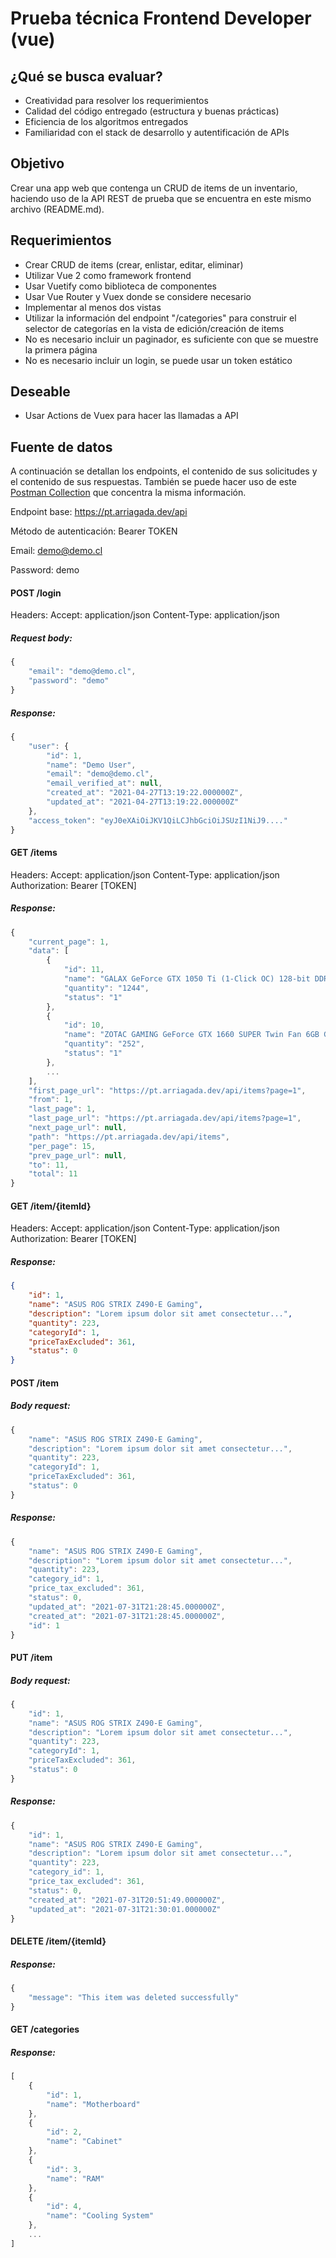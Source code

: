 # Prueba técnica Frontend Developer (vue)

## ¿Qué se busca evaluar?
* Creatividad para resolver los requerimientos
* Calidad del código entregado (estructura y buenas prácticas)
* Eficiencia de los algoritmos entregados
* Familiaridad con el stack de desarrollo y autentificación de APIs

## Objetivo

Crear una app web que contenga un CRUD de items de un inventario, haciendo uso de la API REST de prueba que se encuentra en este mismo archivo (README.md).

## Requerimientos

* Crear CRUD de items (crear, enlistar, editar, eliminar)
* Utilizar Vue 2 como framework frontend
* Usar Vuetify como biblioteca de componentes
* Usar Vue Router y Vuex donde se considere necesario
* Implementar al menos dos vistas
* Utilizar la información del endpoint "/categories" para construir el selector de categorías en la vista de edición/creación de items
* No es necesario incluir un paginador, es suficiente con que se muestre la primera página
* No es necesario incluir un login, se puede usar un token estático

## Deseable

* Usar Actions de Vuex para hacer las llamadas a API

## Fuente de datos

A continuación se detallan los endpoints, el contenido de sus solicitudes y el contenido de sus respuestas.
También se puede hacer uso de este [Postman Collection](https://drive.google.com/file/d/1QbATqaxkAW79BfOfLm6cvRD1HSb_2sCG/view?usp=sharing) que concentra la misma información.

Endpoint base: https://pt.arriagada.dev/api

Método de autenticación: Bearer TOKEN

Email: demo@demo.cl

Password: demo

#### POST /login

Headers:
Accept: application/json
Content-Type: application/json

##### Request body:
```javascript
{
    "email": "demo@demo.cl",
    "password": "demo"
}
```

##### Response:
```javascript
{
    "user": {
        "id": 1,
        "name": "Demo User",
        "email": "demo@demo.cl",
        "email_verified_at": null,
        "created_at": "2021-04-27T13:19:22.000000Z",
        "updated_at": "2021-04-27T13:19:22.000000Z"
    },
    "access_token": "eyJ0eXAiOiJKV1QiLCJhbGciOiJSUzI1NiJ9...."
}
```

#### GET /items

Headers:
Accept: application/json
Content-Type: application/json
Authorization: Bearer [TOKEN]

##### Response:
```javascript
{
    "current_page": 1,
    "data": [
        {
            "id": 11,
            "name": "GALAX GeForce GTX 1050 Ti (1-Click OC) 128-bit DDR5",
            "quantity": "1244",
            "status": "1"
        },
        {
            "id": 10,
            "name": "ZOTAC GAMING GeForce GTX 1660 SUPER Twin Fan 6GB GDDR6",
            "quantity": "252",
            "status": "1"
        },
        ...
    ],
    "first_page_url": "https://pt.arriagada.dev/api/items?page=1",
    "from": 1,
    "last_page": 1,
    "last_page_url": "https://pt.arriagada.dev/api/items?page=1",
    "next_page_url": null,
    "path": "https://pt.arriagada.dev/api/items",
    "per_page": 15,
    "prev_page_url": null,
    "to": 11,
    "total": 11
}
```

#### GET /item/{itemId}

Headers:
Accept: application/json
Content-Type: application/json
Authorization: Bearer [TOKEN]

##### Response:
```json
{
    "id": 1,
    "name": "ASUS ROG STRIX Z490-E Gaming",
    "description": "Lorem ipsum dolor sit amet consectetur...",
    "quantity": 223,
    "categoryId": 1,
    "priceTaxExcluded": 361,
    "status": 0
}
```

#### POST /item

##### Body request:
```javascript
{
    "name": "ASUS ROG STRIX Z490-E Gaming",
    "description": "Lorem ipsum dolor sit amet consectetur...",
    "quantity": 223,
    "categoryId": 1,
    "priceTaxExcluded": 361,
    "status": 0
}
```
##### Response:
```javascript
{
    "name": "ASUS ROG STRIX Z490-E Gaming",
    "description": "Lorem ipsum dolor sit amet consectetur...",
    "quantity": 223,
    "category_id": 1,
    "price_tax_excluded": 361,
    "status": 0,
    "updated_at": "2021-07-31T21:28:45.000000Z",
    "created_at": "2021-07-31T21:28:45.000000Z",
    "id": 1
}
```

#### PUT /item

##### Body request:
```javascript
{
    "id": 1,
    "name": "ASUS ROG STRIX Z490-E Gaming",
    "description": "Lorem ipsum dolor sit amet consectetur...",
    "quantity": 223,
    "categoryId": 1,
    "priceTaxExcluded": 361,
    "status": 0
}
```
##### Response:
```javascript
{
    "id": 1,
    "name": "ASUS ROG STRIX Z490-E Gaming",
    "description": "Lorem ipsum dolor sit amet consectetur...",
    "quantity": 223,
    "category_id": 1,
    "price_tax_excluded": 361,
    "status": 0,
    "created_at": "2021-07-31T20:51:49.000000Z",
    "updated_at": "2021-07-31T21:30:01.000000Z"
}
```

#### DELETE /item/{itemId}

##### Response:
```javascript
{
    "message": "This item was deleted successfully"
}
```

#### GET /categories

##### Response:
```javascript
[
    {
        "id": 1,
        "name": "Motherboard"
    },
    {
        "id": 2,
        "name": "Cabinet"
    },
    {
        "id": 3,
        "name": "RAM"
    },
    {
        "id": 4,
        "name": "Cooling System"
    },
    ...
]
```

